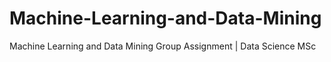 # Machine-Learning-and-Data-Mining
Machine Learning and Data Mining Group Assignment | Data Science MSc
